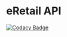 # eRetail API

[![Codacy Badge](https://api.codacy.com/project/badge/Grade/ce122ec483d24c29a37312fec367f468)](https://app.codacy.com/gh/BuildForSDGCohort2/eRetail-API?utm_source=github.com&utm_medium=referral&utm_content=BuildForSDGCohort2/eRetail-API&utm_campaign=Badge_Grade_Dashboard)